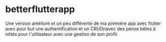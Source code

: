 # betterflutterapp

Une version amélioré et un peu différente de ma première app avec flutter avec
pour but une authentification et un CRUDnavec des pense bêtes à nôtés pour
l'utilisateur avec une gestion de son profil.

